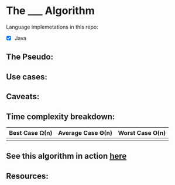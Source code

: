 # The ___ Algorithm 

Language implemetations in this repo:
* [x] Java

## The Pseudo:

## Use cases:

## Caveats:

## Time complexity breakdown:
| Best Case Ω(n) | Average Case Θ(n) | Worst Case O(n) |
|----------------|-------------------|-----------------|
|                |                   |                 |



## See this algorithm in action [here](link)


## Resources:
